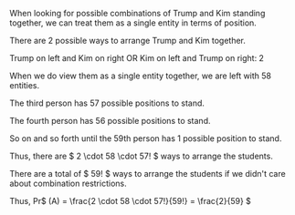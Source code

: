 When looking for possible combinations of Trump and Kim standing together, we can treat them as a single entity in terms of position.

There are 2 possible ways to arrange Trump and Kim together.

Trump on left and Kim on right OR Kim on left and Trump on right: 2

When we do view them as a single entity together, we are left with 58 entities.

The third person has 57 possible positions to stand.

The fourth person has 56 possible positions to stand.

So on and so forth until the 59th person has 1 possible position to stand.

Thus, there are $ 2 \cdot 58 \cdot 57! $ ways to arrange the students.

There are a total of $ 59! $ ways to arrange the students if we didn't care about combination restrictions.

Thus, Pr$ (A) = \frac{2 \cdot 58 \cdot 57!}{59!} = \frac{2}{59} $
